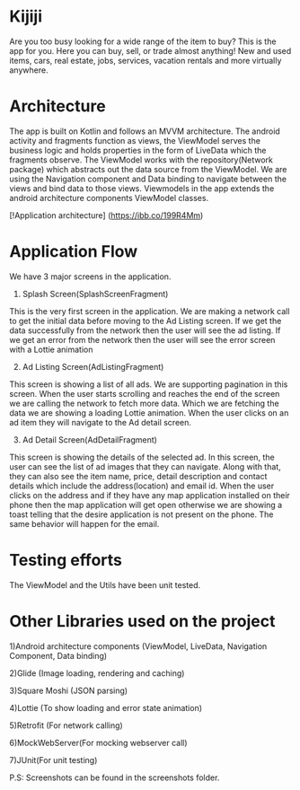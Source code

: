 # Kijiji

Are you too busy looking for a wide range of the item to buy? This is the app for you. Here you can buy, sell, or trade almost anything! New and used items, cars, real estate, jobs, services, vacation rentals and more virtually anywhere.

# Architecture

The app is built on Kotlin and follows an MVVM architecture. The android activity and fragments function as views, the ViewModel serves the business logic and holds properties in the form of LiveData which the fragments observe.
The ViewModel works with the repository(Network package) which abstracts out the data source from the ViewModel.
We are using the Navigation component and Data binding to navigate between the views and bind data to those views.
Viewmodels in the app extends the android architecture components ViewModel classes. 

[!Application architecture]
(https://ibb.co/199R4Mm)

# Application Flow

We have 3 major screens in the application.

1) Splash Screen(SplashScreenFragment)

This is the very first screen in the application. We are making a network call to get the initial data before moving to the Ad Listing screen. If we get the data successfully from the network then the user will see the ad listing. If we get an error from the network then the user will see the error screen with a Lottie animation

2) Ad Listing Screen(AdListingFragment)

This screen is showing a list of all ads. We are supporting pagination in this screen. When the user starts scrolling and reaches the end of the screen we are calling the network to fetch more data. Which we are fetching the data we are showing a loading Lottie animation.
When the user clicks on an ad item they will navigate to the Ad detail screen.


3) Ad Detail Screen(AdDetailFragment)

This screen is showing the details of the selected ad. In this screen, the user can see the list of ad images that they can navigate. Along with that, they can also see the item name, price, detail description and contact details which include the address(location) and email id.
When the user clicks on the address and if they have any map application installed on their phone then the map application will get open otherwise we are showing a toast telling that the desire application is not present on the phone. The same behavior will happen for the email.


# Testing efforts
The ViewModel and the Utils have been unit tested.


# Other Libraries used on the project

1)Android architecture components (ViewModel, LiveData, Navigation Component, Data binding)

2)Glide (Image loading, rendering and caching)

3)Square Moshi (JSON parsing)

4)Lottie (To show loading and error state animation)

5)Retrofit (For network calling)

6)MockWebServer(For mocking webserver call)

7)JUnit(For unit testing)


P.S: Screenshots can be found in the screenshots folder.
